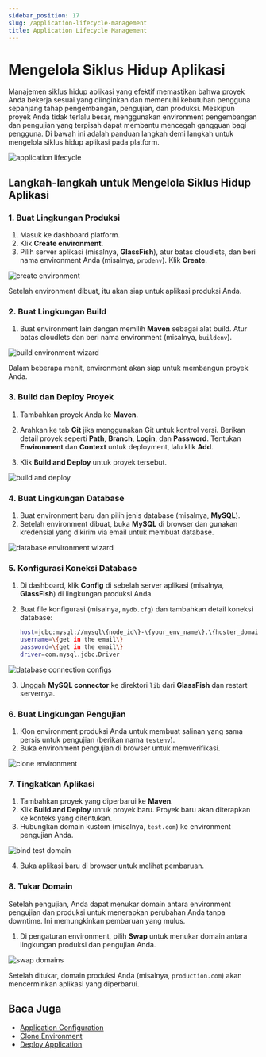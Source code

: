 ```yaml
---
sidebar_position: 17
slug: /application-lifecycle-management
title: Application Lifecycle Management
---
```

# Mengelola Siklus Hidup Aplikasi

Manajemen siklus hidup aplikasi yang efektif memastikan bahwa proyek Anda bekerja sesuai yang diinginkan dan memenuhi kebutuhan pengguna sepanjang tahap pengembangan, pengujian, dan produksi. Meskipun proyek Anda tidak terlalu besar, menggunakan environment pengembangan dan pengujian yang terpisah dapat membantu mencegah gangguan bagi pengguna. Di bawah ini adalah panduan langkah demi langkah untuk mengelola siklus hidup aplikasi pada platform.

<img src="https://assets.dewacloud.com/dewacloud-docs/application_settings/application-lifecycle-management/01-application-lifecycle.png" alt="application lifecycle" max-width="100%"/>

## Langkah-langkah untuk Mengelola Siklus Hidup Aplikasi

### 1. Buat Lingkungan Produksi

1. Masuk ke dashboard platform.
2. Klik **Create environment**.
3. Pilih server aplikasi (misalnya, **GlassFish**), atur batas cloudlets, dan beri nama environment Anda (misalnya, `prodenv`). Klik **Create**.

<img src="https://assets.dewacloud.com/dewacloud-docs/application_settings/application-lifecycle-management/03-create-environment.png" alt="create environment" max-width="100%"/>

Setelah environment dibuat, itu akan siap untuk aplikasi produksi Anda.

### 2. Buat Lingkungan Build

1. Buat environment lain dengan memilih **Maven** sebagai alat build. Atur batas cloudlets dan beri nama environment (misalnya, `buildenv`).

<img src="https://assets.dewacloud.com/dewacloud-docs/application_settings/application-lifecycle-management/06-build-environment-wizard.png" alt="build environment wizard" max-width="100%"/>

Dalam beberapa menit, environment akan siap untuk membangun proyek Anda.

### 3. Build dan Deploy Proyek

1. Tambahkan proyek Anda ke **Maven**.

2. Arahkan ke tab **Git** jika menggunakan Git untuk kontrol versi. Berikan detail proyek seperti **Path**, **Branch**, **Login**, dan **Password**. Tentukan **Environment** dan **Context** untuk deployment, lalu klik **Add**.

3. Klik **Build and Deploy** untuk proyek tersebut.

<img src="https://assets.dewacloud.com/dewacloud-docs/application_settings/application-lifecycle-management/10-build-and-deploy.png" alt="build and deploy" max-width="100%"/>

### 4. Buat Lingkungan Database

1. Buat environment baru dan pilih jenis database (misalnya, **MySQL**).
2. Setelah environment dibuat, buka **MySQL** di browser dan gunakan kredensial yang dikirim via email untuk membuat database.

<img src="https://assets.dewacloud.com/dewacloud-docs/application_settings/application-lifecycle-management/11-database-environment-wizard.png" alt="database environment wizard" max-width="100%"/>

### 5. Konfigurasi Koneksi Database

1. Di dashboard, klik **Config** di sebelah server aplikasi (misalnya, **GlassFish**) di lingkungan produksi Anda.
2. Buat file konfigurasi (misalnya, `mydb.cfg`) dan tambahkan detail koneksi database:

   ```bash
   host=jdbc:mysql://mysql\{node_id\}-\{your_env_name\}.\{hoster_domain\}/\{db_name\}
   username=\{get in the email\}
   password=\{get in the email\}
   driver=com.mysql.jdbc.Driver
   ```

<img src="https://assets.dewacloud.com/dewacloud-docs/application_settings/application-lifecycle-management/15-database-connection-configs.png" alt="database connection configs" max-width="100%"/>

3. Unggah **MySQL connector** ke direktori `lib` dari **GlassFish** dan restart servernya.

### 6. Buat Lingkungan Pengujian

1. Klon environment produksi Anda untuk membuat salinan yang sama persis untuk pengujian (berikan nama `testenv`).
2. Buka environment pengujian di browser untuk memverifikasi.

<img src="https://assets.dewacloud.com/dewacloud-docs/application_settings/application-lifecycle-management/20-clone-environment.png" alt="clone environment" max-width="100%"/>

### 7. Tingkatkan Aplikasi

1. Tambahkan proyek yang diperbarui ke **Maven**.
2. Klik **Build and Deploy** untuk proyek baru. Proyek baru akan diterapkan ke konteks yang ditentukan.
3. Hubungkan domain kustom (misalnya, `test.com`) ke environment pengujian Anda.

<img src="https://assets.dewacloud.com/dewacloud-docs/application_settings/application-lifecycle-management/25-bind-test-domain.png" alt="bind test domain" max-width="100%"/>

4. Buka aplikasi baru di browser untuk melihat pembaruan.

### 8. Tukar Domain

Setelah pengujian, Anda dapat menukar domain antara environment pengujian dan produksi untuk menerapkan perubahan Anda tanpa downtime. Ini memungkinkan pembaruan yang mulus.

1. Di pengaturan environment, pilih **Swap** untuk menukar domain antara lingkungan produksi dan pengujian Anda.

<img src="https://assets.dewacloud.com/dewacloud-docs/application_settings/application-lifecycle-management/27-swap-domains.png" alt="swap domains" max-width="100%"/>

Setelah ditukar, domain produksi Anda (misalnya, `production.com`) akan mencerminkan aplikasi yang diperbarui.

## Baca Juga

- [Application Configuration](https://docs.dewacloud.com/docs/configuration-file-manager/)
- [Clone Environment](https://docs.dewacloud.com/docs/clone-environment/)
- [Deploy Application](https://docs.dewacloud.com/docs/deployment-guide/)